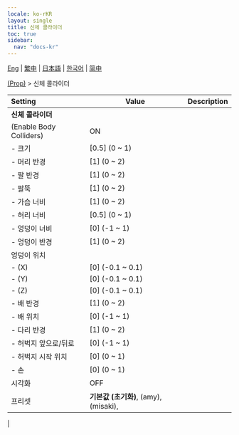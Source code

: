 ```yaml
---
locale: ko-rKR
layout: single
title: 신체 콜라이더
toc: true
sidebar:
  nav: "docs-kr"
---
```

[Eng](/dancexr/menu/2025.4/prop/body_colliders) | [繁中](/tw/dancexr/menu/2025.4/prop/body_colliders) | [日本語](/jp/dancexr/menu/2025.4/prop/body_colliders) | [한국어](/kr/dancexr/menu/2025.4/prop/body_colliders) | [简中](/zh/dancexr/menu/2025.4/prop/body_colliders)

[(Prop)](../menu#(Prop)) > 신체 콜라이더



| Setting | Value | Description |
| :--- | --- | :--- |
|**신체 콜라이더** | | 
| (Enable Body Colliders) | ON | 
|- 크기 | [0.5] (0 ~ 1) | 
|- 머리 반경 | [1] (0 ~ 2) | 
|- 팔 반경 | [1] (0 ~ 2) | 
|- 팔뚝 | [1] (0 ~ 2) | 
|- 가슴 너비 | [1] (0 ~ 2) | 
|- 허리 너비 | [0.5] (0 ~ 1) | 
|- 엉덩이 너비 | [0] (-1 ~ 1) | 
|- 엉덩이 반경 | [1] (0 ~ 2) | 
| 엉덩이 위치 || 
|- (X) | [0] (-0.1 ~ 0.1) | 
|- (Y) | [0] (-0.1 ~ 0.1) | 
|- (Z) | [0] (-0.1 ~ 0.1) | 
|- 배 반경 | [1] (0 ~ 2) | 
|- 배 위치 | [0] (-1 ~ 1) | 
|- 다리 반경 | [1] (0 ~ 2) | 
|- 허벅지 앞으로/뒤로 | [0] (-1 ~ 1) | 
|- 허벅지 시작 위치 | [0] (0 ~ 1) | 
|- 손 | [0] (0 ~ 1) | 
| 시각화 | OFF | 
| 프리셋 | **기본값 (초기화)**, (amy), (misaki),  |  |
|
